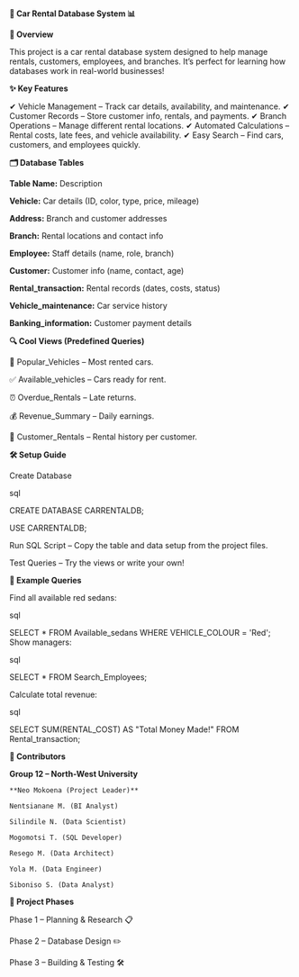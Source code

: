 **🚗 Car Rental Database System 📊**

**🌟 Overview**

This project is a car rental database system designed to help manage rentals, customers, employees, and branches. It’s perfect for learning how databases work in real-world businesses!


**✨ Key Features**

✔ Vehicle Management – Track car details, availability, and maintenance.
✔ Customer Records – Store customer info, rentals, and payments.
✔ Branch Operations – Manage different rental locations.
✔ Automated Calculations – Rental costs, late fees, and vehicle availability.
✔ Easy Search – Find cars, customers, and employees quickly.



**🗂 Database Tables**

   **Table Name:**	                    Description
    
    
   **Vehicle:**	                    Car details (ID, color, type, price, mileage)
    
    
   **Address:**	                    Branch and customer addresses
    
    
   **Branch:**	                    Rental locations and contact info

    
   **Employee:**	                    Staff details (name, role, branch)
    
    
   **Customer:**	                  Customer info (name, contact, age)
    
    
   **Rental_transaction:**	        Rental records (dates, costs, status)
    
    
   **Vehicle_maintenance:**	        Car service history
    
    
   **Banking_information:**	        Customer payment details




**🔍 Cool Views (Predefined Queries)**

  🚗 Popular_Vehicles – Most rented cars.
  
  ✅ Available_vehicles – Cars ready for rent.
  
  ⏰ Overdue_Rentals – Late returns.
  
  💰 Revenue_Summary – Daily earnings.
  
  👤 Customer_Rentals – Rental history per customer.

**🛠 Setup Guide**

Create Database

sql

CREATE DATABASE CARRENTALDB;

USE CARRENTALDB;

Run SQL Script – Copy the table and data setup from the project files.

Test Queries – Try the views or write your own!

**📝 Example Queries**

Find all available red sedans:

sql

SELECT * FROM Available_sedans WHERE VEHICLE_COLOUR = 'Red';
Show managers:

sql

SELECT * FROM Search_Employees;

Calculate total revenue:

sql

SELECT SUM(RENTAL_COST) AS "Total Money Made!" FROM Rental_transaction;

**👥 Contributors**

  **Group 12 – North-West University**
    
    **Neo Mokoena (Project Leader)**
    
    Nentsianane M. (BI Analyst)
    
    Silindile N. (Data Scientist)
    
    Mogomotsi T. (SQL Developer)
    
    Resego M. (Data Architect)
    
    Yola M. (Data Engineer)
    
    Siboniso S. (Data Analyst)

**📌 Project Phases**

Phase 1 – Planning & Research 📋

Phase 2 – Database Design ✏️

Phase 3 – Building & Testing 🛠
